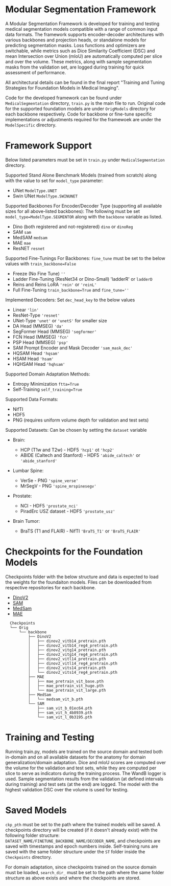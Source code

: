 # Modular Segmentation Framework

A Modular Segmentation Framework is developed for training and testing medical segmentation models compatible with a range of common input data formats. The framework supports encoder-decoder architectures with various backbones and projection heads, or standalone models for predicting segmentation masks. Loss functions and optimizers are switchable, while metrics such as Dice Similarity Coefficient (DSC) and mean Intersection over Union (mIoU) are automatically computed per slice and over the volume. These metrics, along with sample segmentation masks from the validation set, are logged during training for quick assessment of performance.

All architectural details can be found in the final report "Training and Tuning Strategies for Foundation Models in Medical Imaging".

Code for the developed framework can be found under `MedicalSegmentation` directory, `train.py` is the main file to run. Original code for the supported foundation models are under `OrigModels` directory for each backbone respectively. Code for backbone or fine-tune specific implementations or adjustments required for the framewoek are under the `ModelSpecific` directory.

# Framework Support

Below listed parameters must be set in `train.py` under `MedicalSegmentation` directory.

Supported Stand Alone Benchmark Models (trained from scratch) along with the value to set for `model_type` parameter:
* UNet `ModelType.UNET`
* Swin UNet `ModelType.SWINUNET`

Supported Backbones For Encoder/Decoder Type (supporting all available sizes for all above-listed backbones):
The following must be set `model_type=ModelType.SEGMENTOR` along with the `backbone` variable as listed.
* Dino (both registered and not-registered) `dino` or `dinoReg`
* SAM `sam`
* MedSAM `medsam`
* MAE `mae`
* ResNET `resnet`

Supported Fine-Tunings For Backbones:
`fine_tune` must be set to the below values with `train_backbone=False`
* Freeze (No Fine Tune) `''`
* Ladder Fine-Tuning (ResNet34 or Dino-Small) 'ladderR' or `ladderD`
* Reins and Reins LoRA `'rein'` or `'reinL'`
* Full Fine-Tuning `train_backbone=True` and `fine_tune=''`

Implemented Decoders:
Set `dec_head_key` to the below values
* Linear `'lin'`
* ResNet-Type `'resnet'`
* UNet-Type `'unet'` or `'unetS'` for smaller size
* DA Head (MMSEG) `'da'`
* SegFormer Head (MMSEG) `'segformer'`
* FCN Head (MMSEG) `'fcn'`
* PSP Head (MMSEG) `'psp'`
* SAM Prompt Encoder and Mask Decoder `'sam_mask_dec'`
* HQSAM Head `'hqsam'`
* HSAM Head `'hsam'`
* HQHSAM Head `'hqhsam'`

Supported Domain Adaptation Methods:
* Entropy Minimization `ftta=True`
* Self-Training `self_training=True`

Supported Data Formats:
* NifTI
* HDF5
* PNG (requires uniform volume depth for validation and test sets)

Supported Datasets:
Can be chosen by setting the `dataset` variable
* Brain:
  - HCP (T1w and T2w) - HDF5 `'hcp1'` ot `'hcp2'`
  - ABIDE (Caltech and Stanford) - HDF5 `'abide_caltech'` or `'abide_stanford'`
    
* Lumbar Spine:
  - VerSe - PNG `'spine_verse'`
  - MrSegV - PNG `'spine_mrspinesegv'`

* Prostate:
  - NCI - HDF5 `'prostate_nci'`
  - PiradErc USZ dataset - HDF5 `'prostate_usz'`
 
* Brain Tumor:
  - BraTS (T1 and FLAIR) - NifTI `'BraTS_T1'` or `'BraTS_FLAIR'`


# Checkpoints for the Foundation Models

Checkpoints folder with the below structure and data is expected to load the weights for the foundaiton models. Files can be downloaded from respective repositories for each backbone.

* [DinoV2](https://github.com/facebookresearch/dinov2)
* [SAM](https://github.com/facebookresearch/segment-anything)
* [MedSam](https://github.com/bowang-lab/MedSAM)
* [MAE](https://github.com/facebookresearch/mae)

```
  Checkpoints
  └── Orig
      └── backbone
          ├── DinoV2
          │   ├── dinov2_vitb14_pretrain.pth
          │   ├── dinov2_vitb14_reg4_pretrain.pth
          │   ├── dinov2_vitg14_pretrain.pth
          │   ├── dinov2_vitg14_reg4_pretrain.pth
          │   ├── dinov2_vitl14_pretrain.pth
          │   ├── dinov2_vitl14_reg4_pretrain.pth
          │   ├── dinov2_vits14_pretrain.pth
          │   └── dinov2_vits14_reg4_pretrain.pth
          ├── MAE
          │   ├── mae_pretrain_vit_base.pth
          │   ├── mae_pretrain_vit_huge.pth
          │   └── mae_pretrain_vit_large.pth
          ├── MedSam
          │   └── medsam_vit_b.pth
          └── SAM
              ├── sam_vit_b_01ec64.pth
              ├── sam_vit_h_4b8939.pth
              └── sam_vit_l_0b3195.pth
```

# Training and Testing

Running train.py, models are trained on the source domain and tested both in-domain and on all available datasets for the anatomy for domain generalization/domain adaptation. Dice and mIoU scores are computed over the volume for the validation and test sets, while they are computed per slice to serve as indicators during the training process. The WandB logger is used. Sample segmentation results from the validation (at defined intervals during training) and test sets (at the end) are logged. The model with the highest validation DSC over the volume is used for testing.

# Saved Models

`ckp_pth` must be set to the path where the trained models will be saved. A checkpoints directory will be created (if it doesn't already exist) with the following folder structure: `DATASET_NAME/FINETUNE_BACKBONE_NAME/DECODER_NAME`, and checkpoints are saved with timestamps and epoch numbers inside. Self-training runs are saved with the same folder structure under the `ST` folder inside the `Checkpoints` directory.

For domain adaptation, since checkpoints trained on the source domain must be loaded, `search_dir_` must be set to the path where the same folder structure as above exists and where the checkpoints are stored.

